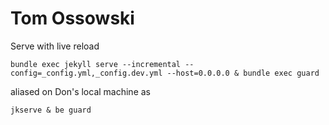 # Tom Ossowski

Serve with live reload

```
bundle exec jekyll serve --incremental --config=_config.yml,_config.dev.yml --host=0.0.0.0 & bundle exec guard
```

aliased on Don's local machine as

```
jkserve & be guard
```

